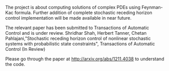 The project is about computing solutions of complex PDEs using Feynman-Kac formula. Further addition of complete stochastic receding horizon control implementation will be made available in near future.

The relevant paper has been submitted to Transactions of Automatic Control and is under review.
Shridhar Shah, Herbert Tanner, Chetan Pahlajani,"Stochastic receding horizon control of nonlinear stochastic systems with probabilistic state constraints", Transactions of Automatic Control (In Review)

Please go through the paper at http://arxiv.org/abs/1211.4038 to understand the code.